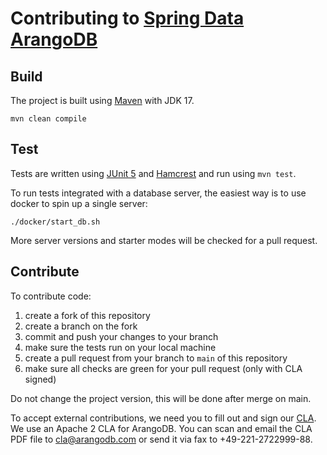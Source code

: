 # Contributing to [Spring Data ArangoDB](README.md)

## Build

The project is built using [Maven](https://maven.apache.org) with JDK 17.

```
mvn clean compile
```

## Test

Tests are written using [JUnit 5](https://junit.org/junit5/) and [Hamcrest](https://hamcrest.org/JavaHamcrest/)
and run using `mvn test`.

To run tests integrated with a database server, the easiest way is to use docker to spin up a single server:

```
./docker/start_db.sh
```

More server versions and starter modes will be checked for a pull request. 

## Contribute

To contribute code:

1. create a fork of this repository
2. create a branch on the fork
3. commit and push your changes to your branch
4. make sure the tests run on your local machine
5. create a pull request from your branch to `main` of this repository
6. make sure all checks are green for your pull request (only with CLA signed) 

Do not change the project version, this will be done after merge on main.

To accept external contributions, we need you to fill out and sign our
[CLA](https://arangodb.com/community/#contribute). We use an Apache 2 CLA
for ArangoDB. You can scan and email the CLA PDF file to [cla@arangodb.com](mailto:cla@arangodb.com) or send it via fax
to +49-221-2722999-88.


